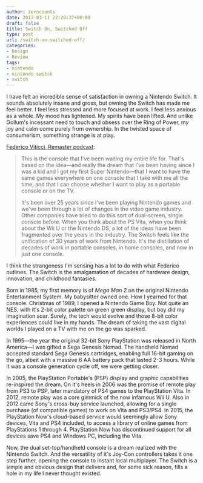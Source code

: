 ```yaml
---
author: zerocounts
date: 2017-03-11 22:20:37+00:00
draft: false
title: Switch On, Switched Off
type: post
url: /switch-on-switched-off/
categories:
- Design
- Review
tags:
- nintendo
- nintendo switch
- switch
---
```


I have felt an incredible sense of satisfaction in owning a Nintendo Switch. It sounds absolutely insane and gross, but owning the Switch has made me feel better. I feel less stressed and more focused at work. I feel less anxious as a whole. My mood has lightened. My spirits have been lifted. And unlike Gollum's incessant need to touch and obsess over the Ring of Power, my joy and calm come purely from ownership. In the twisted space of consumerism, something strange is at play.

[Federico Viticci, Remaster podcast](https://www.relay.fm/remaster/30):


<blockquote>This is the console that I've been waiting my entire life for. That's based on the idea—and really the dream that I've been having since I was a kid and I got my first Super Nintendo—that I want to have the same games everywhere on one console that I take with me all the time, and that I can choose whether I want to play as a portable console or on the TV.

It's been over 25 years since I've been playing Nintendo games and we've been through a lot of changes in the video game industry. Other companies have tried to do this sort of dual-screen, single console before. When you think about the PS Vita, when you think about the Wii U or the Nintendo DS, a lot of the ideas have been fragmented over the years in the industry. The Switch feels like the unification of 30 years of work from Nintendo. It's the distillation of decades of work in portable consoles, in home consoles, and now in just one console.</blockquote>


I think the strangeness I'm sensing has a lot to do with what Federico outlines. The Switch is the amalgamation of decades of hardware design, innovation, and childhood fantasies.

Born in 1985, my first memory is of _Mega Man 2_ on the original Nintendo Entertainment System. My babysitter owned one. How I yearned for that console. Christmas of 1989, I opened a Nintendo Game Boy. Not quite an NES, with it's 2-bit color palette on green green display, but boy did my imagination soar. Surely, the tech would evolve and those 8-bit color experiences could live in my hands. The dream of taking the vast digital worlds I played on a TV with me on the go was sparked.

In 1995—the year the original 32-bit Sony PlayStation was released in North America—I was gifted a Sega Genesis Nomad. The handheld Nomad accepted standard Sega Genesis cartridges, enabling full 16-bit gaming on the go, albeit with a massive 6 AA battery pack that lasted 2-3 hours. While it was a console generation cycle off, we were getting closer.

In 2005, the PlayStation Portable's (PSP) display and graphic capabilities re-inspired the dream. On it's heels in 2006 was the promise of remote play from PS3 to PSP, later mandatory of PS4 games to the PlayStation Vita. In 2012, remote play was a core gimmick of the now infamous Wii U. Also in 2012 came Sony's cross-buy service launched, allowing for a single purchase (of compatible games) to work on Vita and PS3/PS4. In 2015, the PlayStation Now's cloud-based service would seemingly allow Sony devices, Vita and PS4 included, to access a library of online games from PlayStations 1 through 4. PlayStation Now has discontinued support for all devices save PS4 and Windows PC, including the Vita.

Now, the dual set-top/handheld console is a dream realized with the Nintendo Switch. And the versatility of it's Joy-Con controllers takes it one step further, opening the console to instant local multiplayer. The Switch is a simple and obvious design that delivers and, for some sick reason, fills a hole in my life I never thought existed.

